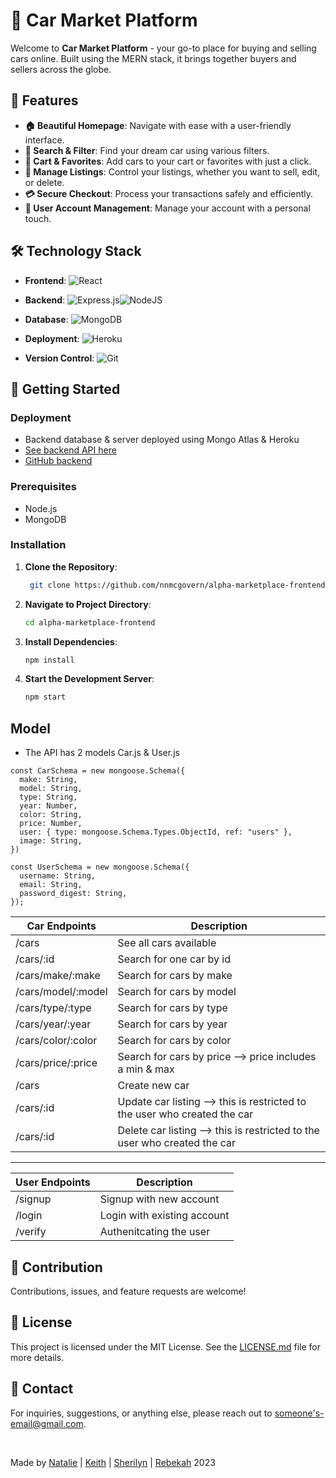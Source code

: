 # 🚗 Car Market Platform

Welcome to **Car Market Platform** - your go-to place for buying and selling cars online. Built using the MERN stack, it brings together buyers and sellers across the globe.

<!-- <p align="center">
  <img src="" alt="Screenshot of Homepage" width="600px" />
</p> -->

## 🌟 Features

- **🏠 Beautiful Homepage**: Navigate with ease with a user-friendly interface.
- **🔎 Search & Filter**: Find your dream car using various filters.
- **🛒 Cart & Favorites**: Add cars to your cart or favorites with just a click.
- **💼 Manage Listings**: Control your listings, whether you want to sell, edit, or delete.
- **💳 Secure Checkout**: Process your transactions safely and efficiently.
- **👤 User Account Management**: Manage your account with a personal touch.

## 🛠️ Technology Stack

- **Frontend**: ![React](https://img.shields.io/badge/react-%2320232a.svg?style=for-the-badge&logo=react&logoColor=%2361DAFB)

- **Backend**: ![Express.js](https://img.shields.io/badge/express.js-%23404d59.svg?style=for-the-badge&logo=express&logoColor=%2361DAFB)![NodeJS](https://img.shields.io/badge/node.js-6DA55F?style=for-the-badge&logo=node.js&logoColor=white)

- **Database**: ![MongoDB](https://img.shields.io/badge/MongoDB-%234ea94b.svg?style=for-the-badge&logo=mongodb&logoColor=white)

- **Deployment**: ![Heroku](https://img.shields.io/badge/heroku-%23430098.svg?style=for-the-badge&logo=heroku&logoColor=white)

- **Version Control**: ![Git](https://img.shields.io/badge/git-%23F05033.svg?style=for-the-badge&logo=git&logoColor=white)

## 🚀 Getting Started

### Deployment

- Backend database & server deployed using Mongo Atlas & Heroku
- [See backend API here](https://alpha-marketplace-backend-18469668e160.herokuapp.com/api/cars)
- [GitHub backend](https://github.com/sjkoshy/alpha-marketplace-backend)

### Prerequisites

- Node.js
- MongoDB

### Installation

1. **Clone the Repository**:

   ```bash
    git clone https://github.com/nnmcgovern/alpha-marketplace-frontend.git

   ```

2. **Navigate to Project Directory**:

   ```bash
   cd alpha-marketplace-frontend

   ```

3. **Install Dependencies**:

   ```bash
   npm install

   ```

4. **Start the Development Server**:
   ```bash
   npm start
   ```

## Model

- The API has 2 models Car.js & User.js

```
const CarSchema = new mongoose.Schema({
  make: String,
  model: String,
  type: String,
  year: Number,
  color: String,
  price: Number,
  user: { type: mongoose.Schema.Types.ObjectId, ref: "users" },
  image: String,
})
```

```
const UserSchema = new mongoose.Schema({
  username: String,
  email: String,
  password_digest: String,
});
```

| Car Endpoints      | Description                                                               |
| ------------------ | ------------------------------------------------------------------------- |
| /cars              | See all cars available                                                    |
| /cars/:id          | Search for one car by id                                                  |
| /cars/make/:make   | Search for cars by make                                                   |
| /cars/model/:model | Search for cars by model                                                  |
| /cars/type/:type   | Search for cars by type                                                   |
| /cars/year/:year   | Search for cars by year                                                   |
| /cars/color/:color | Search for cars by color                                                  |
| /cars/price/:price | Search for cars by price --> price includes a min & max                   |
| /cars              | Create new car                                                            |
| /cars/:id          | Update car listing --> this is restricted to the user who created the car |
| /cars/:id          | Delete car listing --> this is restricted to the user who created the car |

---

| User Endpoints | Description                 |
| -------------- | --------------------------- |
| /signup        | Signup with new account     |
| /login         | Login with existing account |
| /verify        | Authenitcating the user     |

## 🤝 Contribution

Contributions, issues, and feature requests are welcome!

## 📝 License

This project is licensed under the MIT License. See the [LICENSE.md](LICENSE.md) file for more details.

## 💌 Contact

For inquiries, suggestions, or anything else, please reach out to [someone's-email@gmail.com](mailto:someone's-email@gmail.com).

<br />

Made by [Natalie](https://www.linkedin.com/in/natalie-mcgovern/) | [Keith](https://www.linkedin.com/in/khlee93/) | [Sherilyn](https://www.linkedin.com/in/sherilynkoshy/) | [Rebekah](https://www.linkedin.com/in/rebekah-gomez/) 2023
